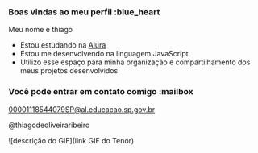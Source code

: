 ### Boas vindas ao meu perfil :blue_heart

Meu nome é thiago

- Estou estudando na [Alura](https://www.alura.com.br)
- Estou me desenvolvendo na linguagem JavaScript
- Utilizo esse espaço para minha organização e compartilhamento dos meus projetos desenvolvidos

### Você pode entrar em contato comigo :mailbox

00001118544079SP@al.educacao.sp.gov.br

@thiagodeoliveiraribeiro

![descrição do GIF](link GIF do Tenor)
